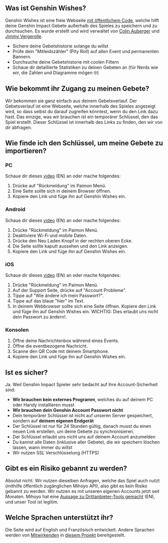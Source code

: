 ## Was ist Genshin Wishes?
Genshin Wishes ist eine freie Webseite [mit öffentlichem Code](https://github.com/genshin-wishes), welche hilft deine Genshin Impact Gebete außerhalb des Spieles zu speichern und zu durchsuchen. Es wurde erstellt und wird verwaltet von [Colin Auberger](https://www.linkedin.com/in/colin-auberger/) und [Jimmy Vergerolle](https://vergerolle.fr).

- Sichere deine Gebetshistorie solange du willst
- Prüfe dein "Mitleidszähler" (Pity Roll) auf allen Event und permanenten Bannern
- Durchsuche deine Gebetshistorie mit coolen Filtern
- Schaue dir detaillierte Statistiken zu deinen Gebeten an (für Nerds wie wir, die Zahlen und Diagramme mögen 🤓)

## Wie bekommt ihr Zugang zu meinen Gebete?
Wir bekommen sie ganz einfach aus deinem Gebetsverlauf. Der Gebetsverlauf ist eine Webseite, welche innerhalb des Spieles angezeigt wird, so dass selbst du darauf zugreifen könntest, wenn du den Link dazu hast. Das einzige, was wir brauchen ist ein temporärer Schlüssel, den das Spiel erstellt. Dieser Schlüssel ist innerhalb des Links zu finden, den wir von dir abfragen.

## Wie finde ich den Schlüssel, um meine Gebete zu importieren?
### PC
Schaue dir dieses [video](https://www.youtube.com/watch?v=a16X0R_rSZc) (EN) an oder mache folgendes:
1) Drücke auf "Rückmeldung" im Paimon Menü.
2) Eine Seite sollte sich in deinem Browser öffnen.
3) Kopiere den Link und füge ihn auf Genshin Wishes ein.

### Android
Schaue dir dieses [video](https://www.youtube.com/watch?v=hok0jCjSrjo) (EN) an oder mache folgendes:
1) Drücke "Rückmeldung" im Paimon Menü.
2) Deaktiviere Wi-Fi und mobile Daten.
3) Drücke den Neu Laden Knopf in der rechten oberen Ecke.
4) Die Seite sollte kaputt aussehen und den Link anzeigen.
5) Kopiere den Link und füge ihn auf Genshin Wishes ein.

### iOS
Schaue dir dieses [video](https://www.youtube.com/watch?v=HW8nywx9Tio) (EN) an oder mache folgendes:
1) Drücke "Rückmeldung" im Paimon Menü.
2) Auf der Support Seite, drücke auf "Account Probleme".
3) Tippe auf "Wie ändere ich mein Passwort?".
4) Tippe auf das blaue "hier" im Text.
5) In deinem Webbrowser sollte sich eine Seite öffnen. Kopiere den Link und füge ihn auf Genshin Wishes ein.
   WICHTIG: Dies erlaubt uns nicht dein Passwort zu ändern!.

### Konsolen
1) Öffne deine Nachrichtenbox während eines Events.
2) Öffne die eventbezogene Nachricht.
3) Scanne den QR Code mit deinem Smartphone.
4) Kopiere den Link und füge ihn auf Genshin Wishes ein.

## Ist es sicher?
Ja. Weil Genshin Impact Spieler sehr bedacht auf ihre Account-Sicherheit sind:
- **Wir brauchen kein externes Programm**, welches du auf deinem PC oder Handy installieren musst
- **Wir brauchen dein Genshin Account Passwort nicht**
- Dein temporärer Schlüssel ist nicht auf unseren Server gespeichert, sondern auf **deinem eigenen Endgerät**
- Der Schlüssel ist nur für 24 Stunden gültig, danach musst du einen neuen Link erstellen, um deine Gebete zu synchronisieren.
- Der Schlüssel erlaubt uns nicht uns auf deinem Account anzumelden
- Du kannst alle Daten (inklusive aller Gebete), die wir speichern löschen lassen, wann immer du willst
- Wir nutzen SSL Verschlüsselung (HTTPS)

## Gibt es ein Risiko gebannt zu werden?
Absolut nicht. Wir nutzen dieselben Anfragen, welche das Spiel auch nutzt (mithilfe öffentlich zugänglichen Mihoyo API), also gibt es kein Risiko gebannt zu werden. Wir nutzen es mit unseren eigenen Accounts jetzt seit Monaten. Mihoyo hat eine [Aussage zu Drittanbieter-Tools gemacht](https://genshin.mihoyo.com/en/news/detail/5763) (EN), und unser Tool ist legitim.

## Welche Sprachen unterstützt ihr?
Die Seite wird auf English und Französisch entwickelt. Andere Sprachen werden von [Mitwirkenden](https://github.com/genshin-wishes/genshin-wishes-i18n/blob/main/CONTRIBUTORS.md) in [diesem Projekt](https://github.com/genshin-wishes/genshin-wishes-i18n) bereitgestellt.